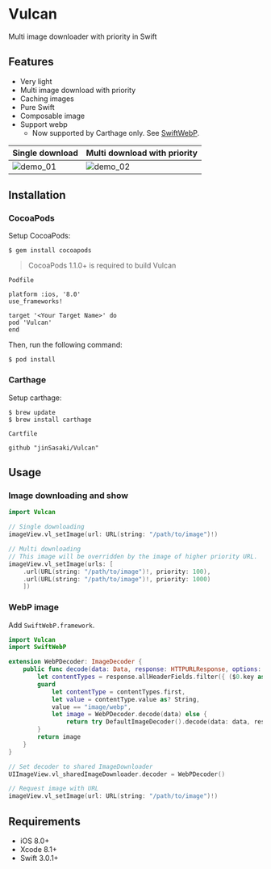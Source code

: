 # Vulcan
Multi image downloader with priority in Swift

## Features
- Very light
- Multi image download with priority
- Caching images
- Pure Swift
- Composable image
- Support webp
  - Now supported by Carthage only. See [SwiftWebP](https://github.com/jinSasaki/SwiftWebP).

Single download | Multi download with priority
--- | ---
![demo_01](https://github.com/jinSasaki/Vulcan/raw/master/assets/demo_01.gif) | ![demo_02](https://github.com/jinSasaki/Vulcan/raw/master/assets/demo_02.gif)

## Installation

### CocoaPods
Setup CocoaPods:

```
$ gem install cocoapods
```

> CocoaPods 1.1.0+ is required to build Vulcan

`Podfile`
```
platform :ios, '8.0'
use_frameworks!

target '<Your Target Name>' do
pod 'Vulcan'
end

```

Then, run the following command:

```
$ pod install
```


### Carthage
Setup carthage:

```
$ brew update
$ brew install carthage
```

`Cartfile`
```
github "jinSasaki/Vulcan"
```


## Usage

### Image downloading and show

```swift
import Vulcan

// Single downloading
imageView.vl_setImage(url: URL(string: "/path/to/image")!)

// Multi downloading
// This image will be overridden by the image of higher priority URL.
imageView.vl_setImage(urls: [
    .url(URL(string: "/path/to/image")!, priority: 100),
    .url(URL(string: "/path/to/image")!, priority: 1000)
    ])
```

### WebP image
Add `SwiftWebP.framework`.

```swift
import Vulcan
import SwiftWebP

extension WebPDecoder: ImageDecoder {
    public func decode(data: Data, response: HTTPURLResponse, options: ImageDecodeOptions?) throws -> Image {
        let contentTypes = response.allHeaderFields.filter({ ($0.key as? String ?? "").lowercased() == "content-type" })
        guard
            let contentType = contentTypes.first,
            let value = contentType.value as? String,
            value == "image/webp",
            let image = WebPDecoder.decode(data) else {
                return try DefaultImageDecoder().decode(data: data, response: response, options: options)
        }
        return image
    }
}

// Set decoder to shared ImageDownloader
UIImageView.vl_sharedImageDownloader.decoder = WebPDecoder()

// Request image with URL
imageView.vl_setImage(url: URL(string: "/path/to/image")!)
```

## Requirements
- iOS 8.0+
- Xcode 8.1+
- Swift 3.0.1+
